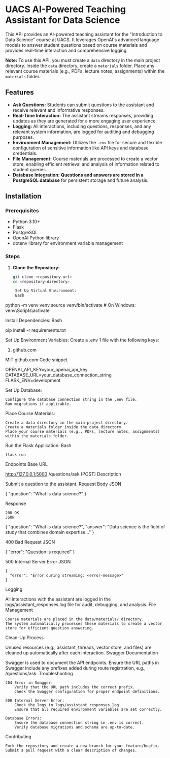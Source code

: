 # UACS AI-Powered Teaching Assistant for Data Science

This API provides an AI-powered teaching assistant for the "Introduction to Data Science" course at UACS. It leverages OpenAI's advanced language models to answer student questions based on course materials and provides real-time interaction and comprehensive logging. 

**Note:** To use this API, you must create a `data` directory in the main project directory. Inside the `data` directory, create a `materials` folder. Place any relevant course materials (e.g., PDFs, lecture notes, assignments) within the `materials` folder. 

## Features

- **Ask Questions:** Students can submit questions to the assistant and receive relevant and informative responses.
- **Real-Time Interaction:** The assistant streams responses, providing updates as they are generated for a more engaging user experience.
- **Logging:** All interactions, including questions, responses, and any relevant system information, are logged for auditing and debugging purposes.
- **Environment Management:** Utilizes the `.env` file for secure and flexible configuration of sensitive information like API keys and database credentials.
- **File Management:** Course materials are processed to create a vector store, enabling efficient retrieval and analysis of information related to student queries.
- **Database Integration:** **Questions and answers are stored in a PostgreSQL database** for persistent storage and future analysis.

## Installation

### Prerequisites

- Python 3.10+
- Flask
- PostgreSQL
- OpenAI Python library
- dotenv library for environment variable management

### Steps

1. **Clone the Repository:**
   ```bash
   git clone <repository-url>
   cd <repository-directory>

    Set Up Virtual Environment:
    Bash

python -m venv venv
source venv/bin/activate  # On Windows: venv\Scripts\activate

Install Dependencies:
Bash

pip install -r requirements.txt

Set Up Environment Variables:
Create a .env 1  file with the following keys:  
 1. github.com

MIT
github.com
Code snippet

OPENAI_API_KEY=your_openai_api_key
DATABASE_URL=your_database_connection_string 
FLASK_ENV=development

Set Up Database:

    Configure the database connection string in the .env file.
    Run migrations if applicable.

Place Course Materials:

    Create a data directory in the main project directory.
    Create a materials folder inside the data directory.
    Place your course materials (e.g., PDFs, lecture notes, assignments) within the materials folder.

Run the Flask Application:
Bash

    flask run

Endpoints
Base URL

http://127.0.0.1:5000
/questions/ask (POST)
Description

Submit a question to the assistant.
Request Body
JSON

{
  "question": "What is data science?"
}

Response

    200 OK
    JSON

{
  "question": "What is data science?",
  "answer": "Data science is the field of study that combines domain expertise..."
}

400 Bad Request
JSON

{
  "error": "Question is required"
}

500 Internal Server Error
JSON

    {
      "error": "Error during streaming: <error-message>"
    }

Logging

All interactions with the assistant are logged in the logs/assistant_responses.log file for audit, debugging, and analysis.
File Management

    Course materials are placed in the data/materials/ directory.
    The system automatically processes these materials to create a vector store for efficient question answering.

Clean-Up Process

Unused resources (e.g., assistant, threads, vector store, and files) are cleaned up automatically after each interaction.
Swagger Documentation

Swagger is used to document the API endpoints. Ensure the URL paths in Swagger include any prefixes added during route registration, e.g., /questions/ask.
Troubleshooting

    404 Error in Swagger:
        Verify that the URL path includes the correct prefix.
        Check the Swagger configuration for proper endpoint definitions.

    500 Internal Server Error:
        Check the logs in logs/assistant_responses.log.
        Ensure that all required environment variables are set correctly.

    Database Errors:
        Ensure the database connection string in .env is correct.
        Verify database migrations and schema are up-to-date.

Contributing

    Fork the repository and create a new branch for your feature/bugfix.
    Submit a pull request with a clear description of changes.
